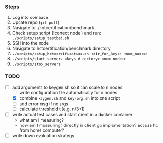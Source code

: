 
### Steps

1. Log into coinbase
2. Update repo (`git pull`)
3. Navigate to ./hotcertification/benchmark
4. Check setup script (!correct node!) and run: `./scripts/setup_testbed.sh`
5. SSH into the node
6. Navigate to hotcertification/benchmark directory
7. `./scripts/setup_hotcertification.sh <dir_for_keys> <num_nodes>` 
8. `./scripts/start_servers <keys_directory> <num_nodes>`
9. `./scripts/stop_servers`

### TODO

- [ ] add arguments to keygen.sh so it can scale to n nodes
  - [ ] write configuration file automatically for n nodes
  - [x] combine `keygen.sh` and `key-org.sh` into one script
  - [ ] add error msg if no args
  - [ ] calculate threshold t (e.g. n/3+1)

- [ ] write actual test cases and start client in a docker container
  - what am I measuring?
  - how am I measuring? directly in client go implementation? access hc from home computer?
- [ ] write down evaluation strategy